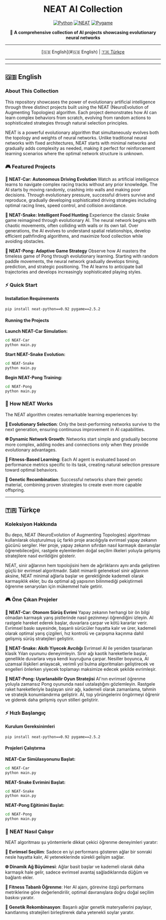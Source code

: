<div align="center">

# NEAT AI Collection

[![Python](https://img.shields.io/badge/Python-3.8+-blue.svg)](https://python.org)
[![NEAT](https://img.shields.io/badge/NEAT-0.92-green.svg)](https://neat-python.readthedocs.io/)
[![Pygame](https://img.shields.io/badge/Pygame-2.5.2-red.svg)](https://pygame.org)

🧠 **A comprehensive collection of AI projects showcasing evolutionary neural networks**

---

[🇬🇧 English](#🇬🇧 English) | [🇹🇷 Türkçe](#türkçe)

---

</div>

---

## 🇬🇧 English

### About This Collection

This repository showcases the power of evolutionary artificial intelligence through three distinct projects built using the NEAT (NeuroEvolution of Augmenting Topologies) algorithm. Each project demonstrates how AI can learn complex behaviors from scratch, evolving from random actions to sophisticated strategies through natural selection principles.

NEAT is a powerful evolutionary algorithm that simultaneously evolves both the topology and weights of neural networks. Unlike traditional neural networks with fixed architectures, NEAT starts with minimal networks and gradually adds complexity as needed, making it perfect for reinforcement learning scenarios where the optimal network structure is unknown.

### 🎮 Featured Projects

**🚗 NEAT-Car: Autonomous Driving Evolution**
Watch as artificial intelligence learns to navigate complex racing tracks without any prior knowledge. The AI starts by moving randomly, crashing into walls and making poor decisions. Through evolutionary pressure, successful drivers survive and reproduce, gradually developing sophisticated driving strategies including optimal racing lines, speed control, and collision avoidance.

**🐍 NEAT-Snake: Intelligent Food Hunting**
Experience the classic Snake game reimagined through evolutionary AI. The neural network begins with chaotic movements, often colliding with walls or its own tail. Over generations, the AI evolves to understand spatial relationships, develop efficient pathfinding algorithms, and maximize food collection while avoiding obstacles.

**🏓 NEAT-Pong: Adaptive Game Strategy**
Observe how AI masters the timeless game of Pong through evolutionary learning. Starting with random paddle movements, the neural network gradually develops timing, prediction, and strategic positioning. The AI learns to anticipate ball trajectories and develops increasingly sophisticated playing styles.

### ⚡ Quick Start

#### Installation Requirements
```bash
pip install neat-python==0.92 pygame==2.5.2
```

#### Running the Projects

**Launch NEAT-Car Simulation:**
```bash
cd NEAT-Car
python main.py
```

**Start NEAT-Snake Evolution:**
```bash
cd NEAT-Snake
python main.py
```

**Begin NEAT-Pong Training:**
```bash
cd NEAT-Pong
python main.py
```

### 🔬 How NEAT Works

The NEAT algorithm creates remarkable learning experiences by:

**🧬 Evolutionary Selection**: Only the best-performing networks survive to the next generation, ensuring continuous improvement in AI capabilities.

**🌐 Dynamic Network Growth**: Networks start simple and gradually become more complex, adding nodes and connections only when they provide evolutionary advantages.

**🎯 Fitness-Based Learning**: Each AI agent is evaluated based on performance metrics specific to its task, creating natural selection pressure toward optimal behaviors.

**🔄 Genetic Recombination**: Successful networks share their genetic material, combining proven strategies to create even more capable offspring.

---

## 🇹🇷 Türkçe

### Koleksiyon Hakkında

Bu depo, NEAT (NeuroEvolution of Augmenting Topologies) algoritması kullanılarak oluşturulmuş üç farklı proje aracılığıyla evrimsel yapay zekanın gücünü sergiler. Her proje, yapay zekanın sıfırdan nasıl karmaşık davranışlar öğrenebileceğini, rastgele eylemlerden doğal seçilim ilkeleri yoluyla gelişmiş stratejilere nasıl evrildiğini gösterir.

NEAT, sinir ağlarının hem topolojisini hem de ağırlıklarını aynı anda geliştiren güçlü bir evrimsel algoritmadır. Sabit mimarili geleneksel sinir ağlarının aksine, NEAT minimal ağlarla başlar ve gerektiğinde kademeli olarak karmaşıklık ekler, bu da optimal ağ yapısının bilinmediği pekiştirmeli öğrenme senaryoları için mükemmel hale getirir.

### 🎮 Öne Çıkan Projeler

**🚗 NEAT-Car: Otonom Sürüş Evrimi**
Yapay zekanın herhangi bir ön bilgi olmadan karmaşık yarış pistlerinde nasıl gezinmeyi öğrendiğini izleyin. AI rastgele hareket ederek başlar, duvarlara çarpar ve kötü kararlar verir. Evrimsel baskı sayesinde, başarılı sürücüler hayatta kalır ve ürer, kademeli olarak optimal yarış çizgileri, hız kontrolü ve çarpışma kaçınma dahil gelişmiş sürüş stratejileri geliştirir.

**🐍 NEAT-Snake: Akıllı Yiyecek Avcılığı**
Evrimsel AI ile yeniden tasarlanan klasik Yılan oyununu deneyimleyin. Sinir ağı kaotik hareketlerle başlar, genellikle duvarlara veya kendi kuyruğuna çarpar. Nesiller boyunca, AI uzamsal ilişkileri anlayacak, verimli yol bulma algoritmaları geliştirecek ve engelleri önlerken yiyecek toplamayı maksimize edecek şekilde evrimleşir.

**🏓 NEAT-Pong: Uyarlanabilir Oyun Stratejisi**
AI'nın evrimsel öğrenme yoluyla zamansız Pong oyununda nasıl ustalaştığını gözlemleyin. Rastgele raket hareketleriyle başlayan sinir ağı, kademeli olarak zamanlama, tahmin ve stratejik konumlandırma geliştirir. AI, top yörüngelerini öngörmeyi öğrenir ve giderek daha gelişmiş oyun stilleri geliştirir.

### ⚡ Hızlı Başlangıç

#### Kurulum Gereksinimleri
```bash
pip install neat-python==0.92 pygame==2.5.2
```

#### Projeleri Çalıştırma

**NEAT-Car Simülasyonunu Başlat:**
```bash
cd NEAT-Car
python main.py
```

**NEAT-Snake Evrimini Başlat:**
```bash
cd NEAT-Snake
python main.py
```

**NEAT-Pong Eğitimini Başlat:**
```bash
cd NEAT-Pong
python main.py
```

### 🔬 NEAT Nasıl Çalışır

NEAT algoritması şu yöntemlerle dikkat çekici öğrenme deneyimleri yaratır:

**🧬 Evrimsel Seçilim**: Sadece en iyi performans gösteren ağlar bir sonraki nesle hayatta kalır, AI yeteneklerinde sürekli gelişim sağlar.

**🌐 Dinamik Ağ Büyümesi**: Ağlar basit başlar ve kademeli olarak daha karmaşık hale gelir, sadece evrimsel avantaj sağladıklarında düğüm ve bağlantı ekler.

**🎯 Fitness Tabanlı Öğrenme**: Her AI ajanı, görevine özgü performans metriklerine göre değerlendirilir, optimal davranışlara doğru doğal seçilim baskısı yaratır.

**🔄 Genetik Rekombinasyon**: Başarılı ağlar genetik materyallerini paylaşır, kanıtlanmış stratejileri birleştirerek daha yetenekli soylar yaratır.
